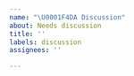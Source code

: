 ```yaml
---
name: "\U0001F4DA Discussion"
about: Needs discussion
title: ''
labels: discussion
assignees: ''

---
```


<!-- Add what needs to be discussed, and more here -->
